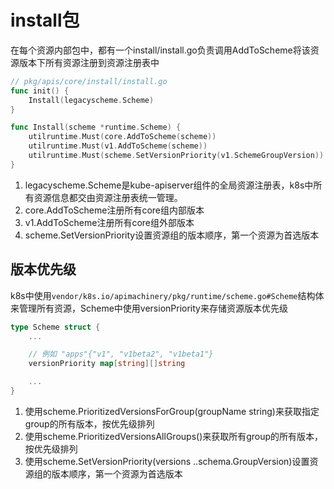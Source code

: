# install包
在每个资源内部包中，都有一个install/install.go负责调用AddToScheme将该资源版本下所有资源注册到资源注册表中

```go
// pkg/apis/core/install/install.go
func init() {
	Install(legacyscheme.Scheme)
}

func Install(scheme *runtime.Scheme) {
	utilruntime.Must(core.AddToScheme(scheme))
	utilruntime.Must(v1.AddToScheme(scheme))
	utilruntime.Must(scheme.SetVersionPriority(v1.SchemeGroupVersion))
}
```
1. legacyscheme.Scheme是kube-apiserver组件的全局资源注册表，k8s中所有资源信息都交由资源注册表统一管理。
2. core.AddToScheme注册所有core组内部版本
3. v1.AddToScheme注册所有core组外部版本
4. scheme.SetVersionPriority设置资源组的版本顺序，第一个资源为首选版本

## 版本优先级
k8s中使用`vendor/k8s.io/apimachinery/pkg/runtime/scheme.go#Scheme`结构体来管理所有资源，Scheme中使用versionPriority来存储资源版本优先级
```go
type Scheme struct {
    ...

    // 例如 "apps"{"v1", "v1beta2", "v1beta1"}
    versionPriority map[string][]string

    ...
}
```
1. 使用scheme.PrioritizedVersionsForGroup(groupName string)来获取指定group的所有版本，按优先级排列
2. 使用scheme.PrioritizedVersionsAllGroups()来获取所有group的所有版本，按优先级排列
3. 使用scheme.SetVersionPriority(versions ..schema.GroupVersion)设置资源组的版本顺序，第一个资源为首选版本